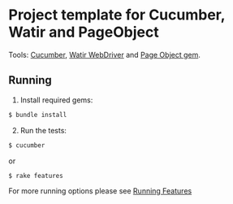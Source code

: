 # Project template for Cucumber, Watir and PageObject

Tools: [Cucumber](https://cucumber.io/), [Watir WebDriver](https://watirwebdriver.com/) and [Page Object gem](https://github.com/cheezy/page-object).

## Running

1. Install required gems:
```bash
$ bundle install
```

2. Run the tests:
```bash
$ cucumber
```
or

```bash
$ rake features
```
For more running options please see [Running Features](https://github.com/cucumber/cucumber/wiki/Running-Features)